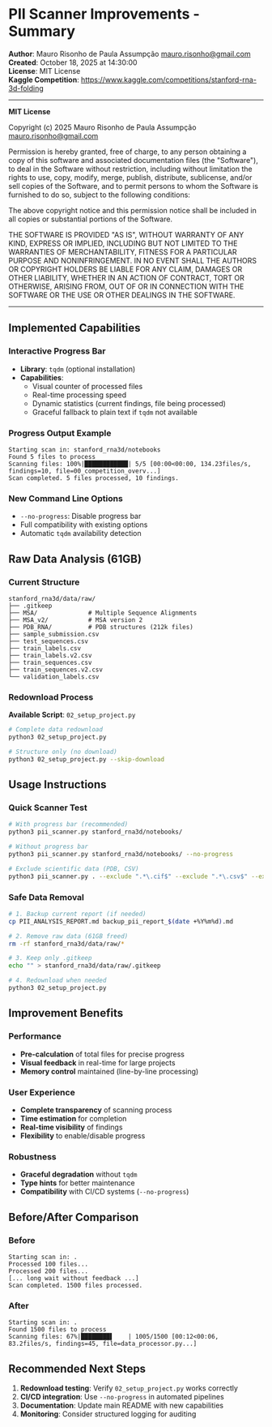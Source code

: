 # PII Scanner Improvements - Summary

**Author**: Mauro Risonho de Paula Assumpção <mauro.risonho@gmail.com>  
**Created**: October 18, 2025 at 14:30:00  
**License**: MIT License  
**Kaggle Competition**: https://www.kaggle.com/competitions/stanford-rna-3d-folding  

---

**MIT License**

Copyright (c) 2025 Mauro Risonho de Paula Assumpção <mauro.risonho@gmail.com>

Permission is hereby granted, free of charge, to any person obtaining a copy of this software and associated documentation files (the "Software"), to deal in the Software without restriction, including without limitation the rights to use, copy, modify, merge, publish, distribute, sublicense, and/or sell copies of the Software, and to permit persons to whom the Software is furnished to do so, subject to the following conditions:

The above copyright notice and this permission notice shall be included in all copies or substantial portions of the Software.

THE SOFTWARE IS PROVIDED "AS IS", WITHOUT WARRANTY OF ANY KIND, EXPRESS OR IMPLIED, INCLUDING BUT NOT LIMITED TO THE WARRANTIES OF MERCHANTABILITY, FITNESS FOR A PARTICULAR PURPOSE AND NONINFRINGEMENT. IN NO EVENT SHALL THE AUTHORS OR COPYRIGHT HOLDERS BE LIABLE FOR ANY CLAIM, DAMAGES OR OTHER LIABILITY, WHETHER IN AN ACTION OF CONTRACT, TORT OR OTHERWISE, ARISING FROM, OUT OF OR IN CONNECTION WITH THE SOFTWARE OR THE USE OR OTHER DEALINGS IN THE SOFTWARE.

---


## Implemented Capabilities

### Interactive Progress Bar
- **Library**: `tqdm` (optional installation)
- **Capabilities**:
  - Visual counter of processed files
  - Real-time processing speed
  - Dynamic statistics (current findings, file being processed)
  - Graceful fallback to plain text if `tqdm` not available

### Progress Output Example
```
Starting scan in: stanford_rna3d/notebooks
Found 5 files to process
Scanning files: 100%|████████████| 5/5 [00:00<00:00, 134.23files/s, findings=10, file=00_competition_overv...]
Scan completed. 5 files processed, 10 findings.
```

### New Command Line Options
- `--no-progress`: Disable progress bar
- Full compatibility with existing options
- Automatic `tqdm` availability detection

## Raw Data Analysis (61GB)

### Current Structure
```
stanford_rna3d/data/raw/
├── .gitkeep
├── MSA/              # Multiple Sequence Alignments
├── MSA_v2/           # MSA version 2
├── PDB_RNA/          # PDB structures (212k files)
├── sample_submission.csv
├── test_sequences.csv
├── train_labels.csv
├── train_labels.v2.csv
├── train_sequences.csv
├── train_sequences.v2.csv
└── validation_labels.csv
```

### Redownload Process
**Available Script**: `02_setup_project.py`
```bash
# Complete data redownload
python3 02_setup_project.py

# Structure only (no download)
python3 02_setup_project.py --skip-download
```

## Usage Instructions

### Quick Scanner Test
```bash
# With progress bar (recommended)
python3 pii_scanner.py stanford_rna3d/notebooks/

# Without progress bar
python3 pii_scanner.py stanford_rna3d/notebooks/ --no-progress

# Exclude scientific data (PDB, CSV)
python3 pii_scanner.py . --exclude ".*\.cif$" --exclude ".*\.csv$" --exclude "\.venv.*"
```

### Safe Data Removal
```bash
# 1. Backup current report (if needed)
cp PII_ANALYSIS_REPORT.md backup_pii_report_$(date +%Y%m%d).md

# 2. Remove raw data (61GB freed)
rm -rf stanford_rna3d/data/raw/*

# 3. Keep only .gitkeep
echo "" > stanford_rna3d/data/raw/.gitkeep

# 4. Redownload when needed
python3 02_setup_project.py
```

## Improvement Benefits

### Performance
- **Pre-calculation** of total files for precise progress
- **Visual feedback** in real-time for large projects
- **Memory control** maintained (line-by-line processing)

### User Experience
- **Complete transparency** of scanning process
- **Time estimation** for completion
- **Real-time visibility** of findings
- **Flexibility** to enable/disable progress

### Robustness
- **Graceful degradation** without `tqdm`
- **Type hints** for better maintenance
- **Compatibility** with CI/CD systems (`--no-progress`)

## Before/After Comparison

### Before
```
Starting scan in: .
Processed 100 files...
Processed 200 files...
[... long wait without feedback ...]
Scan completed. 1500 files processed.
```

### After
```
Starting scan in: .
Found 1500 files to process
Scanning files: 67%|████████▌    | 1005/1500 [00:12<00:06, 83.2files/s, findings=45, file=data_processor.py...]
```

## Recommended Next Steps

1. **Redownload testing**: Verify `02_setup_project.py` works correctly
2. **CI/CD integration**: Use `--no-progress` in automated pipelines  
3. **Documentation**: Update main README with new capabilities
4. **Monitoring**: Consider structured logging for auditing